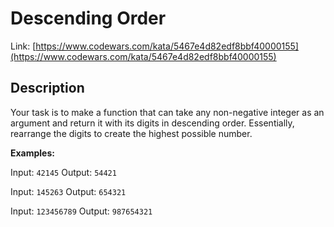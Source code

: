 # Descending Order

Link: [https://www.codewars.com/kata/5467e4d82edf8bbf40000155](https://www.codewars.com/kata/5467e4d82edf8bbf40000155)

## Description

Your task is to make a function that can take any non-negative integer as an argument and return it with its digits in descending order. Essentially, rearrange the digits to create the highest possible number.

**Examples:**

Input: `42145` Output: `54421`

Input: `145263` Output: `654321`

Input: `123456789` Output: `987654321`
